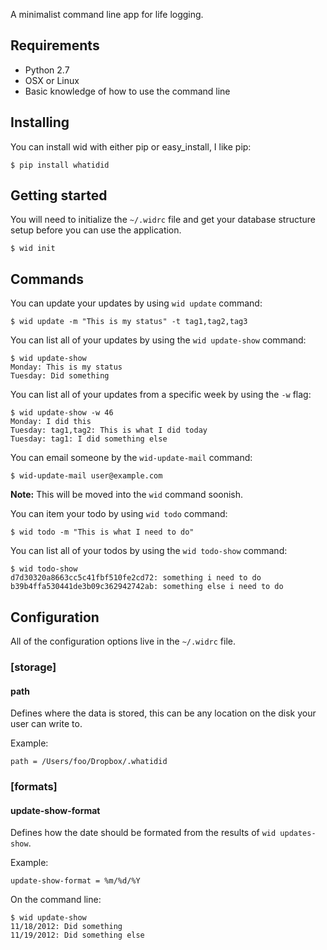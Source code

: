 A minimalist command line app for life logging.

## Requirements

 - Python 2.7
 - OSX or Linux
 - Basic knowledge of how to use the command line

## Installing

You can install wid with either pip or easy_install, I like pip:

    $ pip install whatidid

## Getting started

You will need to initialize the `~/.widrc` file and get your database structure setup before you can use the application.

    $ wid init

## Commands

You can update your updates by using `wid update` command:

    $ wid update -m "This is my status" -t tag1,tag2,tag3

You can list all of your updates by using the `wid update-show` command:

    $ wid update-show
    Monday: This is my status
    Tuesday: Did something

You can list all of your updates from a specific week by using the `-w` flag:

    $ wid update-show -w 46
    Monday: I did this
    Tuesday: tag1,tag2: This is what I did today
    Tuesday: tag1: I did something else

You can email someone by the `wid-update-mail` command:

    $ wid-update-mail user@example.com

__Note:__ This will be moved into the `wid` command soonish.

You can item your todo by using `wid todo` command:

    $ wid todo -m "This is what I need to do"

You can list all of your todos by using the `wid todo-show` command:

    $ wid todo-show
    d7d30320a8663cc5c41fbf510fe2cd72: something i need to do
    b39b4ffa530441de3b09c362942742ab: something else i need to do

## Configuration

All of the configuration options live in the `~/.widrc` file.

### [storage]

#### path

Defines where the data is stored, this can be any location on the disk your user can write to.

Example:

    path = /Users/foo/Dropbox/.whatidid

### [formats]

#### update-show-format

Defines how the date should be formated from the results of `wid updates-show`.

Example:

    update-show-format = %m/%d/%Y

On the command line:

    $ wid update-show
    11/18/2012: Did something
    11/19/2012: Did something else

